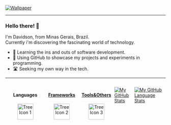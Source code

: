 [![Wallpaper](https://ibb.co/hK97WBg)]()

---

<h3>Hello there! 👋</h3>

<p>I'm Davidson, from Minas Gerais, Brazil.<br>
Currently i'm discovering the fascinating world of technology.</p>

- 🧠 Learning the ins and outs of software development.
- 🧪 Using GitHub to showcase my projects and experiments in programming.
- 🛣️ Seeking my own way in the tech.

---
<div style="display: flex;">
  <div style="flex: 33.33%; padding: 10px; box-sizing: border-box; text-align: center;">
    <h4>Languages</h4>
    <a href="https://skillicons.dev">
    <img src="https://skillicons.dev/icons?i=ts,js,css,html,cs,java" alt="Tree Icon 1" style="width: 50px;" align="center">
  </div>

<div style="display: flex;">
  <div style="flex: 33.33%; padding: 10px; box-sizing: border-box; text-align: center;">
    <h4>Frameworks</h4>
    <a href="https://skillicons.dev">
    <img src="https://skillicons.dev/icons?i=react,bootstrap,tailwind,dotnet&perline=3" alt="Tree Icon 2" style="width: 50px;" align="center">
  </div>

<div style="display: flex;">
  <div style="flex: 33.33%; padding: 10px; box-sizing: border-box; text-align: center;">
    <h4>Tools&Others</h4>
    <a href="https://skillicons.dev">
    <img src="https://skillicons.dev/icons?i=figma,github,docker,eclipse,latex,discord&perline=3" alt="Tree Icon 3" style="width: 50px;" align="center">
  </div>  


[![My GitHub Stats](https://github-readme-stats.vercel.app/api/?username=RockyPHER&count_private=true&theme=tokyonight&showicons=true)]()

[![My GitHub Language Stats](https://github-readme-stats.vercel.app/api/top-langs/?username=RockyPHER&langs_count=5&theme=tokyonight)]()
